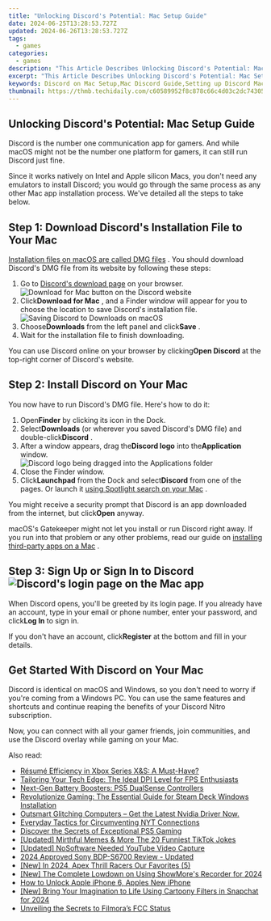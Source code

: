 ```yaml
---
title: "Unlocking Discord's Potential: Mac Setup Guide"
date: 2024-06-25T13:28:53.727Z
updated: 2024-06-26T13:28:53.727Z
tags:
  - games
categories:
  - games
description: "This Article Describes Unlocking Discord's Potential: Mac Setup Guide"
excerpt: "This Article Describes Unlocking Discord's Potential: Mac Setup Guide"
keywords: Discord on Mac Setup,Mac Discord Guide,Setting up Discord Mac,DiscoMac Config,Mac Discord Init,Mac to Discord,Begin Discord Mac
thumbnail: https://thmb.techidaily.com/c60589952f8c878c66c4d03c2dc7430570638a52b8139e832f43c3d01160d93d.png
---
```


## Unlocking Discord's Potential: Mac Setup Guide

 Discord is the number one communication app for gamers. And while macOS might not be the number one platform for gamers, it can still run Discord just fine.

 Since it works natively on Intel and Apple silicon Macs, you don't need any emulators to install Discord; you would go through the same process as any other Mac app installation process. We've detailed all the steps to take below.

## Step 1: Download Discord's Installation File to Your Mac

[Installation files on macOS are called DMG files](https://www.makeuseof.com/what-is-a-dmg-file/) . You should download Discord's DMG file from its website by following these steps:

1. Go to [Discord's download page](https://discord.com/download) on your browser.  
![Download for Mac button on the Discord website](https://static1.makeuseofimages.com/wordpress/wp-content/uploads/2023/09/download-for-mac-button-on-the-discord-website.jpeg)
2. Click**Download for Mac** , and a Finder window will appear for you to choose the location to save Discord's installation file.  
![Saving Discord to Downloads on macOS](https://static1.makeuseofimages.com/wordpress/wp-content/uploads/2023/09/saving-discord-to-downloads-on-macos.jpeg)
3. Choose**Downloads** from the left panel and click**Save** .
4. Wait for the installation file to finish downloading.

 You can use Discord online on your browser by clicking**Open Discord** at the top-right corner of Discord's website.

## Step 2: Install Discord on Your Mac

 You now have to run Discord's DMG file. Here's how to do it:

1. Open**Finder** by clicking its icon in the Dock.
2. Select**Downloads** (or wherever you saved Discord's DMG file) and double-click**Discord** .
3. After a window appears, drag the**Discord logo** into the**Application** window.  
![Discord logo being dragged into the Applications folder](https://static1.makeuseofimages.com/wordpress/wp-content/uploads/2023/09/discord-logo-being-dragged-into-the-applications-folder.jpeg)
4. Close the Finder window.
5. Click**Launchpad** from the Dock and select**Discord** from one of the pages. Or launch it [using Spotlight search on your Mac](https://www.makeuseof.com/spotlight-search-on-mac-beginners-guide/) .

 You might receive a security prompt that Discord is an app downloaded from the internet, but click**Open** anyway.

 macOS's Gatekeeper might not let you install or run Discord right away. If you run into that problem or any other problems, read our guide on [installing third-party apps on a Mac](https://www.makeuseof.com/how-to-install-third-party-apps-mac/) .

## Step 3: Sign Up or Sign In to Discord ![Discord's login page on the Mac app](https://static1.makeuseofimages.com/wordpress/wp-content/uploads/2023/09/discord-s-login-page-on-the-mac-app.jpeg)

 When Discord opens, you'll be greeted by its login page. If you already have an account, type in your email or phone number, enter your password, and click**Log In** to sign in.

 If you don't have an account, click**Register** at the bottom and fill in your details.

## Get Started With Discord on Your Mac

 Discord is identical on macOS and Windows, so you don't need to worry if you're coming from a Windows PC. You can use the same features and shortcuts and continue reaping the benefits of your Discord Nitro subscription.

 Now, you can connect with all your gamer friends, join communities, and use the Discord overlay while gaming on your Mac.


<ins class="adsbygoogle"
     style="display:block"
     data-ad-format="autorelaxed"
     data-ad-client="ca-pub-7571918770474297"
     data-ad-slot="1223367746"></ins>



<ins class="adsbygoogle"
     style="display:block"
     data-ad-client="ca-pub-7571918770474297"
     data-ad-slot="8358498916"
     data-ad-format="auto"
     data-full-width-responsive="true"></ins>

<span class="atpl-alsoreadstyle">Also read:</span>
<div><ul>
<li><a href="https://games-able.techidaily.com/resume-efficiency-in-xbox-series-xands-a-must-have/"><u>Résumé Efficiency in Xbox Series X&S: A Must-Have?</u></a></li>
<li><a href="https://games-able.techidaily.com/tailoring-your-tech-edge-the-ideal-dpi-level-for-fps-enthusiasts/"><u>Tailoring Your Tech Edge: The Ideal DPI Level for FPS Enthusiasts</u></a></li>
<li><a href="https://games-able.techidaily.com/next-gen-battery-boosters-ps5-dualsense-controllers/"><u>Next-Gen Battery Boosters: PS5 DualSense Controllers</u></a></li>
<li><a href="https://games-able.techidaily.com/revolutionize-gaming-the-essential-guide-for-steam-deck-windows-installation/"><u>Revolutionize Gaming: The Essential Guide for Steam Deck Windows Installation</u></a></li>
<li><a href="https://games-able.techidaily.com/1719159193660-outsmart-glitching-computers-get-the-latest-nvidia-driver-now/"><u>Outsmart Glitching Computers – Get the Latest Nvidia Driver Now.</u></a></li>
<li><a href="https://games-able.techidaily.com/everyday-tactics-for-circumventing-nyt-connections/"><u>Everyday Tactics for Circumventing NYT Connections</u></a></li>
<li><a href="https://games-able.techidaily.com/discover-the-secrets-of-exceptional-ps5-gaming/"><u>Discover the Secrets of Exceptional PS5 Gaming</u></a></li>
<li><a href="https://tiktok-videos.techidaily.com/updated-mirthful-memes-and-more-the-20-funniest-tiktok-jokes/"><u>[Updated] Mirthful Memes & More  The 20 Funniest TikTok Jokes</u></a></li>
<li><a href="https://facebook-record-videos.techidaily.com/updated-nosoftware-needed-youtube-video-capture/"><u>[Updated] NoSoftware Needed  YouTube Video Capture</u></a></li>
<li><a href="https://extra-support.techidaily.com/2024-approved-sony-bdp-s6700-review-updated/"><u>2024 Approved  Sony BDP-S6700 Review - Updated</u></a></li>
<li><a href="https://on-screen-recording.techidaily.com/new-in-2024-apex-thrill-racers-our-favorites-5/"><u>[New] In 2024, Apex Thrill Racers  Our Favorites (5)</u></a></li>
<li><a href="https://digital-screen-recording.techidaily.com/new-the-complete-lowdown-on-using-showmores-recorder-for-2024/"><u>[New] The Complete Lowdown on Using ShowMore's Recorder for 2024</u></a></li>
<li><a href="https://ios-unlock.techidaily.com/how-to-unlock-apple-iphone-6-apples-new-iphone-by-drfone-ios/"><u>How to Unlock Apple iPhone 6, Apples New iPhone</u></a></li>
<li><a href="https://snapchat-videos.techidaily.com/new-bring-your-imagination-to-life-using-cartoony-filters-in-snapchat-for-2024/"><u>[New] Bring Your Imagination to Life  Using Cartoony Filters in Snapchat for 2024</u></a></li>
<li><a href="https://youtube-clips.techidaily.com/unveiling-the-secrets-to-filmoras-fcc-status/"><u>Unveiling the Secrets to Filmora’s FCC Status</u></a></li>
</ul></div>
